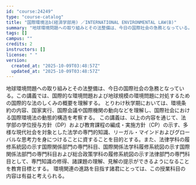 ```yaml
---
id: "course:24249"
type: "course-catalog"
title: "国際環境法b(経済学部用) ／INTERNATIONAL ENVIRONMENTAL LAW(B)"
summary: "地球環境問題への取り組みとその法整備は、今日の国際社会の急務となっている。この講義では、国際的な環境問題および地球規模の環境問題に対処するための国際的な法のしくみの概要を理解する。 とりわけ秋学期においては、環境条約の内容、国家実行、国際会…"
tags: []
campus: ""
credits: 2
instructors: []
license: " "
version:
  created_at: "2025-10-09T03:48:57Z"
  updated_at: "2025-10-09T03:48:57Z"
---
```


地球環境問題への取り組みとその法整備は、今日の国際社会の急務となっている。この講義では、国際的な環境問題および地球規模の環境問題に対処するための国際的な法のしくみの概要を理解する。 とりわけ秋学期においては、環境条約の内容、国家実行、国際会議や国際機関の動向などを理解し、国際社会における国際環境法の動態的構造を考察する。 この講義は、以上の内容を通じて、法学部の学位授与方針（DP）および教育課程の編成・実施方針（CP）の示す、多様な現代社会を対象とした法学の専門的知識、リーガル・マインドおよびグローバルな思考力を身につけることに資することを目的とする。また、法律学科の履修系統図の示す国際関係部門の専門科目、国際関係法学科履修系統図の示す国際関係法部門の専門科目および総合政策学科の履修系統図の示す法律部門の専門科目として、専門知識の修得、諸課題の理解、見解の提示ができるようになることを教育目標とする。 環境関連の進路を目指す諸君にとっては、この授業科目の内容は有益と考えられる。
